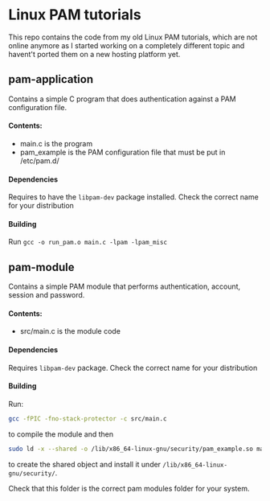 # Linux PAM tutorials
This repo contains the code from my old Linux PAM tutorials, which are not online anymore as I started working on a completely different topic and havent't ported them on a new hosting platform yet. 

## pam-application
Contains a simple C program that does authentication against a PAM configuration file.
#### Contents:
- main.c is the program
- pam_example is the PAM configuration file that must be put in /etc/pam.d/
#### Dependencies
Requires to have the `libpam-dev` package installed. Check the correct name for your distribution
#### Building
Run `gcc -o run_pam.o main.c -lpam -lpam_misc`

## pam-module
Contains a simple PAM module that performs authentication, account, session and password.
#### Contents:
- src/main.c is the module code
#### Dependencies
Requires `libpam-dev` package. Check the correct name for your distribution
#### Building
Run:

```bash
gcc -fPIC -fno-stack-protector -c src/main.c 
```

to compile the module and then

```bash
sudo ld -x --shared -o /lib/x86_64-linux-gnu/security/pam_example.so main.o
```

to create the shared object and install it under `/lib/x86_64-linux-gnu/security/`.

Check that this folder is the correct pam modules folder for your system.

